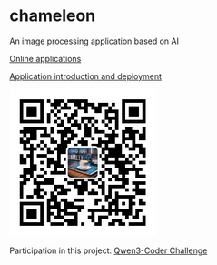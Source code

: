 # chameleon
An image processing application based on AI

[Online applications](https://service.bckf.cn/chameleon/)



[Application introduction and deployment](https://mp.weixin.qq.com/s/-c7Eyzg9MKdVGvuvJiLZtw)

![Wechat](https://github.com/pruidong/chameleon/blob/main/chameleon-ui/public/gzh.png)


Participation in this project: [Qwen3-Coder Challenge](https://www.modelscope.cn/competition/115/)
